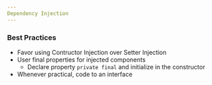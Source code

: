 ```yaml
---
Dependency Injection
---
```

### Best Practices

- Favor using Contructor Injection over Setter Injection
- User final properties for injected components
  - Declare property `private final` and initialize in the constructor
- Whenever practical, code to an interface
